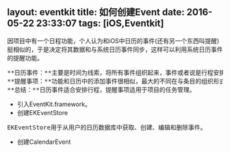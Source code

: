 layout: eventkit
title: 如何创建Event
date: 2016-05-22 23:33:07
tags: [iOS,Eventkit]
---
因项目中有一个日程功能，个人认为和iOS中日历的事件(还有另一个东西叫提醒)挺相似的，于是决定将其数据和与系统日历事件同步，这样可以利用系统日历事件的提醒功能。
<pre>
**日历事件：**主要是时间为线索，将所有事件组织起来，事件或者说是行程安排是有时间先后顺序的。
**提醒事项：**功能和日历中的添加事件很相似，最大的不同在与条目的组织形式。提醒事项里的条目不再以时间顺序排列，而是可以对条目性质进行分类，如分成生活、工作、学习等等。或者也可以根据项目进行分类，且条目可以设置紧急程度。
**总结：**日历事件适合安排行程，提醒事项适用于项目的任务管理。</pre>

- 引入EventKit.framework。
- 创建EKEventStore
<pre>EKEventStore用于从用户的日历数据库中获取、创建、编辑和删除事件。</pre>
<script src="https://gist.github.com/yuxiangq/0741cd8a55832830e252cf12696699ad.js"></script>
- 创建CalendarEvent
<script src="https://gist.github.com/yuxiangq/f24490a827342d04f12138c9d8e5c22c.js"></script>

